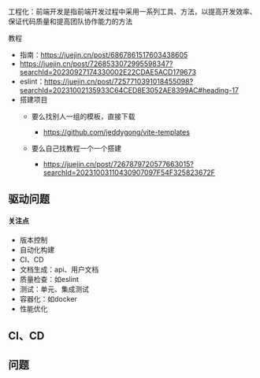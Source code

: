 

工程化：前端开发是指前端开发过程中采用一系列工具、方法，以提高开发效率、保证代码质量和提高团队协作能力的方法

教程

- 指南：https://juejin.cn/post/6867861517603438605
- https://juejin.cn/post/7268533072995598347?searchId=20230927174330002E22CDAE5ACD179673
- eslint：https://juejin.cn/post/7257710391018455098?searchId=20231002135933C64CED8E3052AE8399AC#heading-17
- 搭建项目
  - 要么找别人一组的模板，直接下载
    - https://github.com/jeddygong/vite-templates

  - 要么自己找教程一个一个搭建
    - https://juejin.cn/post/7267879720577663015?searchId=20231003110430907097F54F325823672F




## 驱动问题

#### 关注点

- 版本控制
- 自动化构建
- CI、CD
- 文档生成：api、用户文档
- 质量检查：如eslint
- 测试：单元、集成测试
- 容器化：如docker
- 性能优化



## CI、CD



## 问题

